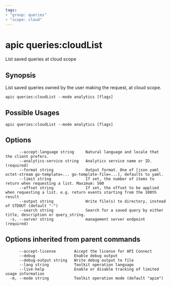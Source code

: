 ```yaml
---
tags:
- "group: queries"
- "scope: cloud"
---
```

# apic queries:cloudList

List saved queries at cloud scope

## Synopsis

List saved queries owned by the user making the request, at cloud scope.

```
apic queries:cloudList --mode analytics [flags]
```

## Possible Usages

```
apic queries:cloudList --mode analytics [flags]
```

## Options

```
      --accept-language string     Natural language and locale that the client prefers.
      --analytics-service string   Analytics service name or ID. (required)
      --format string              Output format. One of [json yaml octet-stream go-template=... go-template-file=...], defaults to yaml.
      --limit string               If set, the number of items to return when requesting a list. Maximum: 500
      --offset string              If set, the offset to be applied when requesting a list. e.g. return events starting from the 100th result
      --output string              Write file(s) to directory, instead of STDOUT (default "-")
      --search string              Search for a saved query by either title, description or query_string.
  -s, --server string              management server endpoint (required)
```

## Options inherited from parent commands

```
      --accept-license        Accept the license for API Connect
      --debug                 Enable debug output
      --debug-output string   Write debug output to file
      --lang string           Toolkit operation language
      --live-help             Enable or disable tracking of limited usage information
  -m, --mode string           Toolkit operation mode (default "apim")
```
